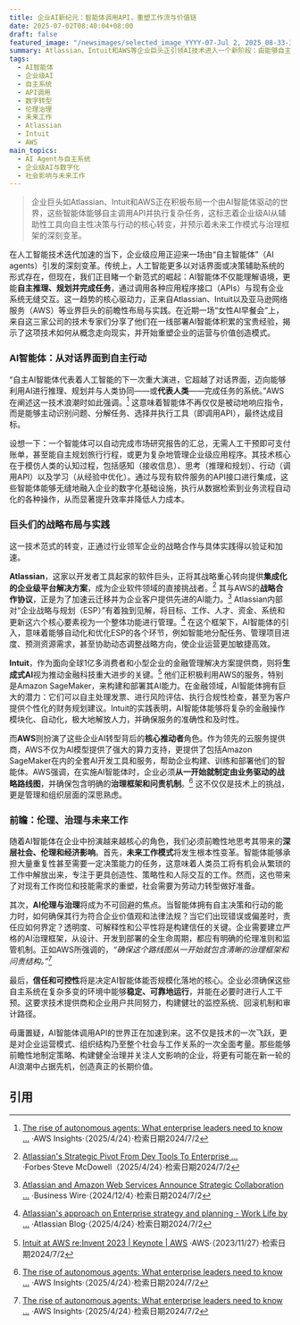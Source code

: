 ```yaml
---
title: 企业AI新纪元：智能体调用API，重塑工作流与价值链
date: 2025-07-02T08:40:04+08:00
draft: false
featured_image: "/newsimages/selected_image_YYYY-07-Jul 2, 2025_08-33-30-408.jpg"
summary: Atlassian、Intuit和AWS等企业巨头正引领AI技术进入一个新阶段：由能够自主调用API、执行复杂任务的智能体驱动。这不仅代表着企业级AI从辅助工具向自主行动系统的转变，更预示着工作模式的重塑，以及对AI伦理、治理和问责机制的迫切需求。
tags: 
  - AI智能体
  - 企业级AI
  - 自主系统
  - API调用
  - 数字转型
  - 伦理治理
  - 未来工作
  - Atlassian
  - Intuit
  - AWS
main_topics: 
  - AI Agent与自主系统
  - 企业级AI与数字化
  - 社会影响与未来工作
---
```


> 企业巨头如Atlassian、Intuit和AWS正在积极布局一个由AI智能体驱动的世界，这些智能体能够自主调用API并执行复杂任务，这标志着企业级AI从辅助性工具向自主性决策与行动的核心转变，并预示着未来工作模式与治理框架的深刻变革。

在人工智能技术迭代加速的当下，企业级应用正迎来一场由“自主智能体”（AI agents）引发的深刻变革。传统上，人工智能更多以对话界面或决策辅助系统的形式存在，但现在，我们正目睹一个新范式的崛起：AI智能体不仅能理解语境，更能**自主推理、规划并完成任务**，通过调用各种应用程序接口（APIs）与现有企业系统无缝交互。这一趋势的核心驱动力，正来自Atlassian、Intuit以及亚马逊网络服务（AWS）等业界巨头的前瞻性布局与实践。在近期一场“女性AI早餐会”上，来自这三家公司的技术专家们分享了他们在一线部署AI智能体积累的宝贵经验，揭示了这项技术如何从概念走向现实，并开始重塑企业的运营与价值创造模式。

### AI智能体：从对话界面到自主行动

“自主AI智能体代表着人工智能的下一次重大演进，它超越了对话界面，迈向能够利用AI进行推理、规划并与人类协同——或**代表人类**——完成任务的系统。”AWS在阐述这一技术浪潮时如此强调。[^1] 这意味着智能体不再仅仅是被动地响应指令，而是能够主动识别问题、分解任务、选择并执行工具（即调用API），最终达成目标。

设想一下：一个智能体可以自动完成市场研究报告的汇总，无需人工干预即可支付账单，甚至能自主规划旅行行程，或更为复杂地管理企业级应用程序。其技术核心在于模仿人类的认知过程，包括感知（接收信息）、思考（推理和规划）、行动（调用API）以及学习（从经验中优化）。通过与现有软件服务的API接口进行集成，这些智能体能够无缝地融入企业的数字化基础设施，执行从数据检索到业务流程自动化的各种操作，从而显著提升效率并降低人力成本。

### 巨头们的战略布局与实践

这一技术范式的转变，正通过行业领军企业的战略合作与具体实践得以验证和加速。

**Atlassian**，这家以开发者工具起家的软件巨头，正将其战略重心转向提供**集成化的企业级平台解决方案**，成为企业软件领域的直接挑战者。[^2] 其与AWS的**战略合作协议**，正是为了加速云迁移并为企业客户提供先进的AI能力。[^3] Atlassian内部对“企业战略与规划（ESP）”有着独到见解，将目标、工作、人才、资金、系统和更新这六个核心要素视为一个整体功能进行管理。[^4] 在这个框架下，AI智能体的引入，意味着能够自动化和优化ESP的各个环节，例如智能地分配任务、管理项目进度、预测资源需求，甚至协助动态调整战略方向，使企业运营更加敏捷高效。

**Intuit**，作为面向全球1亿多消费者和小型企业的金融管理解决方案提供商，则将**生成式AI**视为推动金融科技重大进步的关键。[^5] 他们正积极利用AWS的服务，特别是Amazon SageMaker，来构建和部署其AI能力。在金融领域，AI智能体拥有巨大的潜力：它们可以自主处理发票、进行风险评估、执行合规性检查，甚至为客户提供个性化的财务规划建议。Intuit的实践表明，AI智能体能够将复杂的金融操作模块化、自动化，极大地解放人力，并确保服务的准确性和及时性。

而**AWS**则扮演了这些企业AI转型背后的**核心推动者**角色。作为领先的云服务提供商，AWS不仅为AI模型提供了强大的算力支持，更提供了包括Amazon SageMaker在内的全套AI开发工具和服务，帮助企业构建、训练和部署他们的智能体。AWS强调，在实施AI智能体时，企业必须**从一开始就制定由业务驱动的战略路线图**，并确保包含明确的**治理框架和问责机制**。[^1] 这不仅仅是技术上的挑战，更是管理和组织层面的深思熟虑。

### 前瞻：伦理、治理与未来工作

随着AI智能体在企业中扮演越来越核心的角色，我们必须前瞻性地思考其带来的**深层社会、伦理和经济影响**。首先，**未来工作模式**将发生根本性变革。智能体能够承担大量重复性甚至需要一定决策能力的任务，这意味着人类员工将有机会从繁琐的工作中解放出来，专注于更具创造性、策略性和人际交互的工作。然而，这也带来了对现有工作岗位和技能需求的重塑，社会需要为劳动力转型做好准备。

其次，**AI伦理与治理**将成为不可回避的焦点。当智能体拥有自主决策和行动的能力时，如何确保其行为符合企业价值观和法律法规？当它们出现错误或偏差时，责任应如何界定？透明度、可解释性和公平性将是构建信任的关键。企业需要建立严格的AI治理框架，从设计、开发到部署的全生命周期，都应有明确的伦理准则和监管机制。正如AWS所强调的，_“确保这个路线图从一开始就包含清晰的治理框架和问责结构。”_[^1]

最后，**信任和可控性**将是决定AI智能体能否规模化落地的核心。企业必须确保这些自主系统在复杂多变的环境中能够**稳定、可靠地运行**，并能在必要时进行人工干预。这要求技术提供商和企业用户共同努力，构建健壮的监控系统、回滚机制和审计路径。

毋庸置疑，AI智能体调用API的世界正在加速到来。这不仅是技术的一次飞跃，更是对企业运营模式、组织结构乃至整个社会与工作关系的一次全面考量。那些能够前瞻性地制定策略、构建健全治理并关注人文影响的企业，将更有可能在新一轮的AI浪潮中占据先机，创造真正的长期价值。

## 引用

[^1]: [The rise of autonomous agents: What enterprise leaders need to know ...](https://aws.amazon.com/blogs/aws-insights/the-rise-of-autonomous-agents-what-enterprise-leaders-need-to-know-about-the-next-wave-of-ai/) ·AWS Insights·（2025/4/24）·检索日期2024/7/2
[^2]: [Atlassian's Strategic Pivot From Dev Tools To Enterprise ...](https://www.forbes.com/sites/stevemcdowell/2025/04/24/atlassians-strategic-pivot-from-dev-tools-to-enterprise-powerhouse/) ·Forbes·Steve McDowell（2025/4/24）·检索日期2024/7/2
[^3]: [Atlassian and Amazon Web Services Announce Strategic Collaboration ...](https://www.businesswire.com/news/home/20241204973894/en/Atlassian-and-Amazon-Web-Services-Announce-Strategic-Collaboration-Agreement-to-Drive-Enterprise-Cloud-Migration/) ·Business Wire·（2024/12/4）·检索日期2024/7/2
[^4]: [Atlassian's approach on Enterprise strategy and planning - Work Life by ...](https://www.atlassian.com/blog/strategy/atlassians-approach-on-enterprise-strategy-and-planning) ·Atlassian Blog·（2025/4/24）·检索日期2024/7/2
[^5]: [Intuit at AWS re:Invent 2023 | Keynote | AWS](https://aws.amazon.com/solutions/case-studies/intuit-keynote-aws-reinvent-2023/) ·AWS·（2023/11/27）·检索日期2024/7/2
